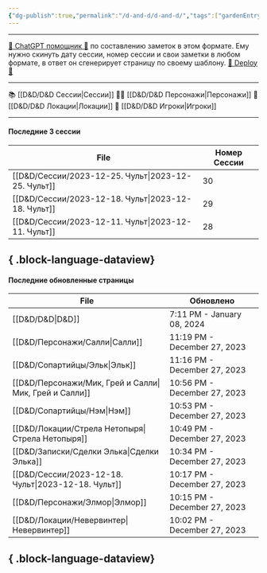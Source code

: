```yaml
---
{"dg-publish":true,"permalink":"/d-and-d/d-and-d/","tags":["gardenEntry"],"created":"2023-07-17T11:16:40.000+04:00","updated":"2024-01-08T19:11:24.248+04:00"}
---
```



---
[ 🤖 ChatGPT помощник 🤖](https://chat.openai.com/g/g-MHo60ZEsx-note-assistant) по составлению заметок в этом формате. Ему нужно скинуть дату сессии, номер сессии и свои заметки в любом формате, в ответ он сгенерирует страницу по своему шаблону. 
[🚀 Deploy 🚀](https://vercel.com/my-team-81adfc80/elk21-dnd-notes-h8pc)

---

 📚 [[D&D/D&D Сессии\|Сессии]] 
 🧙‍♂️ [[D&D/D&D Персонажи\|Персонажи]] 
 🏰 [[D&D/D&D Локации\|Локации]]
 👥 [[D&D/D&D Игроки\|Игроки]]

---
#### Последние 3 сессии

| File                                                   | Номер Сессии |
| ------------------------------------------------------ | ------------ |
| [[D&D/Сессии/2023-12-25. Чульт\|2023-12-25. Чульт]] | 30           |
| [[D&D/Сессии/2023-12-18. Чульт\|2023-12-18. Чульт]] | 29           |
| [[D&D/Сессии/2023-12-11. Чульт\|2023-12-11. Чульт]] | 28           |

{ .block-language-dataview}
---
#### Последние обновленные страницы

| File                                                      | Обновлено                    |
| --------------------------------------------------------- | ---------------------------- |
| [[D&D/D&D\|D&D]]                                       | 7:11 PM - January 08, 2024   |
| [[D&D/Персонажи/Салли\|Салли]]                         | 11:19 PM - December 27, 2023 |
| [[D&D/Сопартийцы/Эльк\|Эльк]]                          | 11:16 PM - December 27, 2023 |
| [[D&D/Персонажи/Мик, Грей и Салли\|Мик, Грей и Салли]] | 10:56 PM - December 27, 2023 |
| [[D&D/Сопартийцы/Нэм\|Нэм]]                            | 10:53 PM - December 27, 2023 |
| [[D&D/Локации/Стрела Нетопыря\|Стрела Нетопыря]]       | 10:49 PM - December 27, 2023 |
| [[D&D/Записки/Сделки Элька\|Сделки Элька]]             | 10:34 PM - December 27, 2023 |
| [[D&D/Сессии/2023-12-18. Чульт\|2023-12-18. Чульт]]    | 10:17 PM - December 27, 2023 |
| [[D&D/Персонажи/Элмор\|Элмор]]                         | 10:15 PM - December 27, 2023 |
| [[D&D/Локации/Невервинтер\|Невервинтер]]               | 10:02 PM - December 27, 2023 |

{ .block-language-dataview}
---
